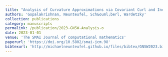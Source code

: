 ```yaml
---
title: "Analysis of Curvature Approximations via Covariant Curl and Incompatibility for Regge Metrics"
authors: 'Gopalakrishnan, Neunteufel, Sch&ouml;berl, Wardetzky'
collection: publications
category: manuscripts
permalink: /publication/2023-GNSW-Analysis-o
date: 2023-01-01
venue: 'The SMAI Journal of computational mathematics'
paperurl: 'https://doi.org/10.5802/smai-jcm.98'
bibtexurl: 'http://michaelneunteufel.github.io/files/bibtex/GNSW2023.bib'
---
```

